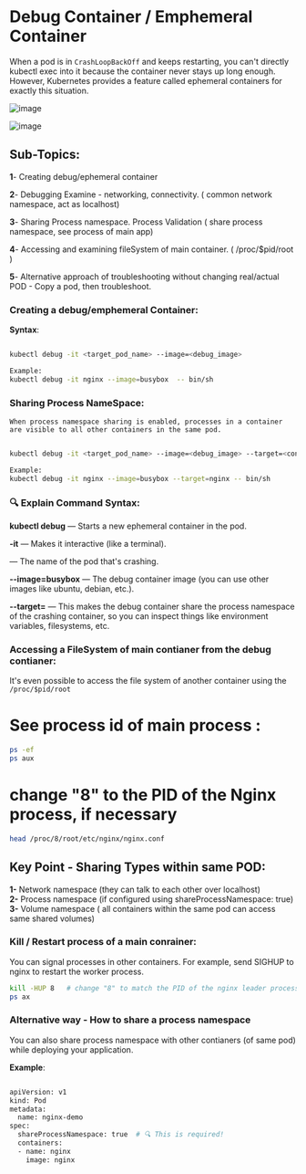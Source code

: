 # Debug Container / Emphemeral Container

When a pod is in `CrashLoopBackOff` and keeps restarting, you can't directly kubectl exec into it because the container never stays up long enough. However, Kubernetes provides a feature called ephemeral containers for exactly this situation.





![image](https://github.com/user-attachments/assets/43d82633-80f2-4260-8c72-5bba0e167947)



![image](https://github.com/user-attachments/assets/bc7d2950-cdee-4234-855b-c617cf2d3160)



## Sub-Topics:

**1**- Creating debug/ephemeral container

**2**- Debugging Examine - networking, connectivity. ( common network namespace, act as localhost)

**3**- Sharing Process namespace. Process Validation ( share process namespace, see process of main app)

**4**- Accessing and examining fileSystem of main container. ( /proc/$pid/root )

**5**- Alternative approach of troubleshooting without changing real/actual POD - Copy a pod, then troubleshoot.





### Creating a debug/emphemeral Container:

**Syntax**:

```bash

kubectl debug -it <target_pod_name> --image=<debug_image>

Example:
kubectl debug -it nginx --image=busybox  -- bin/sh
```

### Sharing Process NameSpace:

`When process namespace sharing is enabled, processes in a container are visible to all other containers in the same pod.`

```bash

kubectl debug -it <target_pod_name> --image=<debug_image> --target=<container_name> 

Example:
kubectl debug -it nginx --image=busybox --target=nginx -- bin/sh
```


### 🔍 Explain Command Syntax:

**kubectl debug** — Starts a new ephemeral container in the pod.

**-it** — Makes it interactive (like a terminal).

**<pod-name>** — The name of the pod that's crashing.

**--image=busybox** — The debug container image (you can use other images like ubuntu, debian, etc.).

**--target=<container-name>** — This makes the debug container share the process namespace of the crashing container, so you can inspect things like environment variables, filesystems, etc.




### Accessing a FileSystem of main contianer from the debug contianer:

It's even possible to access the file system of another container using the `/proc/$pid/root`

# See process id of main process :

```bash
ps -ef
ps aux
```

# change "8" to the PID of the Nginx process, if necessary

```bash
head /proc/8/root/etc/nginx/nginx.conf
```






## Key Point - Sharing Types within same POD:
**1-** Network namespace (they can talk to each other over localhost)  \
**2-** Process namespace (if configured using shareProcessNamespace: true)  \
**3-** Volume namespace ( all containers within the same pod can access same shared volumes)




### Kill / Restart process of a main conrainer:
You can signal processes in other containers. For example, send SIGHUP to nginx to restart the worker process. 

```bash
kill -HUP 8   # change "8" to match the PID of the nginx leader process, if necessary
ps ax
```


### Alternative way - How to share a process namespace 
You can also share process namespace with other contianers (of same pod) while deploying your application.

**Example**:

```bash

apiVersion: v1
kind: Pod
metadata:
  name: nginx-demo
spec:
  shareProcessNamespace: true  # 🔍 This is required!
  containers:
  - name: nginx
    image: nginx


```

